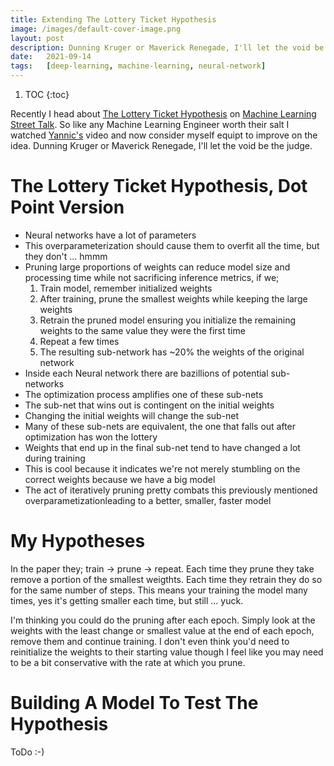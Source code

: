 ```yaml
---
title: Extending The Lottery Ticket Hypothesis
image: /images/default-cover-image.png
layout: post
description: Dunning Kruger or Maverick Renegade, I'll let the void be the judge.
date:   2021-09-14
tags:   [deep-learning, machine-learning, neural-network]
---
```


1. TOC
{:toc}

Recently I head about [The Lottery Ticket Hypothesis](https://arxiv.org/pdf/1803.03635.pdf) on [Machine Learning Street Talk](https://www.youtube.com/watch?v=SfjJoevBbjU). So like any Machine Learning Engineer worth their salt I watched [Yannic's](https://www.youtube.com/watch?v=ZVVnvZdUMUk) video and now consider myself equipt to improve on the idea. Dunning Kruger or Maverick Renegade, I'll let the void be the judge.

# The Lottery Ticket Hypothesis, Dot Point Version

  - Neural networks have a lot of parameters
  - This overparameterization should cause them to overfit all the time, but they don't ... hmmm
  - Pruning large proportions of weights can reduce model size and processing time while not sacrificing inference metrics, if we;
    1. Train model, remember initialized weights
    2. After training, prune the smallest weights while keeping the large weights
    3. Retrain the pruned model ensuring you initialize the remaining weights to the same value they were the first time
    4. Repeat a few times
    5. The resulting sub-network has ~20% the weights of the original network
  - Inside each Neural network there are bazillions of potential sub-networks
  - The optimization process amplifies one of these sub-nets
  - The sub-net that wins out is contingent on the initial weights
  - Changing the initial weights will change the sub-net
  - Many of these sub-nets are equivalent, the one that falls out after optimization has won the lottery
  - Weights that end up in the final sub-net tend to have changed a lot during training
  - This is cool because it indicates we're not merely stumbling on the correct weights because we have a big model
  - The act of iteratively pruning pretty combats this previously mentioned overparametizationleading to a better, smaller, faster model

# My Hypotheses

In the paper they; train -> prune -> repeat. Each time they prune they take remove a portion of the smallest weigthts. Each time they retrain they do so for the same number of steps. This means your training the model many times, yes it's getting smaller each time, but still ... yuck. 

I'm thinking you could do the pruning after each epoch. Simply look at the weights with the least change or smallest value at the end of each epoch, remove them and continue training. I don't even think you'd need to reinitialize the weights to their starting value though I feel like you may need to be a bit conservative with the rate at which you prune.

# Building A Model To Test The Hypothesis

ToDo :-)
